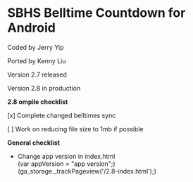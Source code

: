 SBHS Belltime Countdown for Android
==============
Coded by Jerry Yip

Ported by Kenny Liu

Version 2.7 released

Version 2.8 in production

<b>2.8 ompile checklist</b>

[x] Complete changed belltimes sync

[ ] Work on reducing file size to 1mb if possible

<b>General checklist</b>

- Change app version in index.html<br>(var appVersion = "app version";)<br>(ga_storage._trackPageview('/2.8-index.html');)
